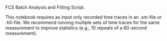 FCS Batch Analysis and Fitting Script.

This notebook requires as input only recorded time traces in an .sm-file or .h5-file. We recommend running multiple sets of time traces for the same measurement to improve statistics (e.g., 10 repeats of a 60-second measurement).
